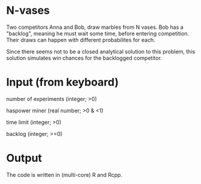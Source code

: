 # N-vases
Two competitors Anna and Bob, draw marbles from N vases. Bob has a "backlog", meaning he must wait some time, before entering competition. Their draws can happen with different probabilites for each. 

Since there seems not to be a closed analytical solution to this problem, this solution simulates win chances for the backlogged competitor.

# Input (from keyboard)
number of experiments (integer; >0)

haspower miner (real number; >0 & <1)

time limit (integer; >0)

backlog (integer; >=0)

# Output



The code is written in (multi-core) R and Rcpp.
